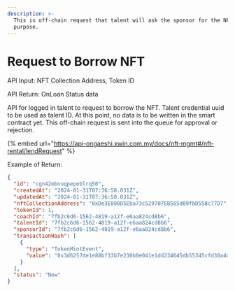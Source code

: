 ```yaml
---
description: >-
  This is off-chain request that talent will ask the sponsor for the NFT lending
  purpose.
---
```


# Request to Borrow NFT

API Input: NFT Collection Address, Token ID

API Return: OnLoan Status data

API for logged in talent to request to borrow the NFT. Talent credential uuid to be used as talent ID. At this point, no data is to be written in the smart contract yet. This off-chain request is sent into the queue for approval or rejection.

{% embed url="https://api-ongaeshi.xwin.com.my/docs/nft-mgmt#/nft-rental/lendRequest" %}

Example of Return:

```json
{
  "id": "cgn42mbnuqpepeblrq50",
  "createdAt": "2024-01-31T07:36:58.031Z",
  "updatedAt": "2024-01-31T07:36:58.031Z",
  "nftCollectionAddress": "0xDe3E800D5Eba73c529707EB565d89fbD55Bc77D7",
  "tokenId": 1,
  "coachId": "7fb2c6d6-1562-4819-a12f-e6aa824cd8b6",
  "talentId": "7fb2c6d6-1562-4819-a12f-e6aa824cd8b6",
  "sponsorId": "7fb2c6d6-1562-4819-a12f-e6aa824cd8b6",
  "transactionHash": [
    {
      "type": "TokenMintEvent",
      "value": "0x3d6257de1e88bf33b7e230b0e041e1dd234645db55345cfd30a4d2b5d553f3c8"
    }
  ],
  "status": "New"
}
```
